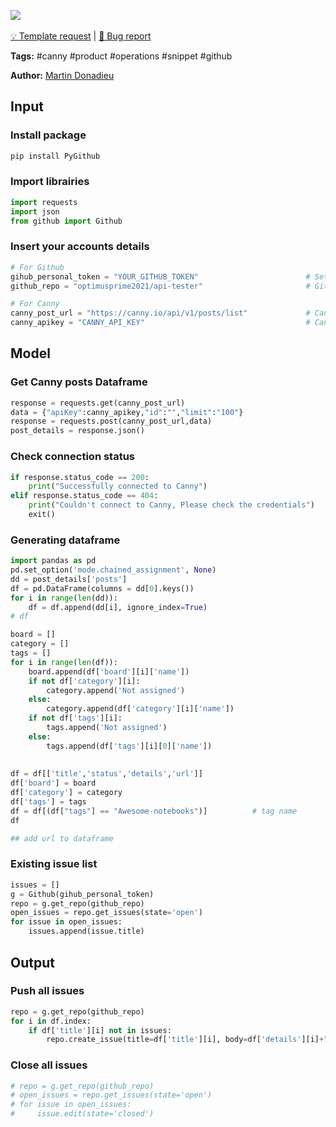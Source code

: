 <a href="https://app.naas.ai/user-redirect/naas/downloader?url=https://raw.githubusercontent.com/jupyter-naas/awesome-notebooks/master/Canny/Canny_Github_issue_update.ipynb" target="_parent"><img src="https://naasai-public.s3.eu-west-3.amazonaws.com/open_in_naas.svg"/></a><br><br><a href="https://github.com/jupyter-naas/awesome-notebooks/issues/new?assignees=&labels=&template=template-request.md&title=Tool+-+Action+of+the+notebook+">💡 Template request</a> | <a href="https://github.com/jupyter-naas/awesome-notebooks/issues/new?assignees=&labels=bug&template=bug_report.md&title=Canny+-+Github+issue+update:+Error+short+description">🚨 Bug report</a>

**Tags:** #canny #product #operations #snippet #github

**Author:** [Martin Donadieu](https://www.linkedin.com/in/martindonadieu)

## Input

### Install package


```python
pip install PyGithub
```

### Import librairies


```python
import requests
import json
from github import Github
```

### Insert your accounts details


```python
# For Github 
gihub_personal_token = "YOUR_GITHUB_TOKEN"                        # Settings/Developer settings/Personal access tokens
github_repo = "optimusprime2021/api-tester"                       # Github repository name

# For Canny
canny_post_url = "https://canny.io/api/v1/posts/list"             # Canny post url
canny_apikey = "CANNY_API_KEY"                                    # Canny api key
```

## Model

### Get Canny posts Dataframe


```python
response = requests.get(canny_post_url)
data = {"apiKey":canny_apikey,"id":"","limit":"100"}
response = requests.post(canny_post_url,data)
post_details = response.json()
```

### Check connection status


```python
if response.status_code == 200:
    print("Successfully connected to Canny")
elif response.status_code == 404:
    print("Couldn't connect to Canny, Please check the credentials")
    exit()
```

### Generating dataframe


```python
import pandas as pd
pd.set_option('mode.chained_assignment', None)
dd = post_details['posts']
df = pd.DataFrame(columns = dd[0].keys()) 
for i in range(len(dd)):
    df = df.append(dd[i], ignore_index=True)
# df

board = []
category = []
tags = []
for i in range(len(df)):
    board.append(df['board'][i]['name'])
    if not df['category'][i]:
        category.append('Not assigned')
    else:
        category.append(df['category'][i]['name'])    
    if not df['tags'][i]:
        tags.append('Not assigned')
    else:
        tags.append(df['tags'][i][0]['name'])
        
        
df = df[['title','status','details','url']]
df['board'] = board
df['category'] = category
df['tags'] = tags
df = df[(df["tags"] == "Awesome-notebooks")]          # tag name
df
```


```python
## add url to dataframe
```

### Existing issue list


```python
issues = []
g = Github(gihub_personal_token)
repo = g.get_repo(github_repo)
open_issues = repo.get_issues(state='open')
for issue in open_issues:
    issues.append(issue.title)
```

## Output

### Push all issues


```python
repo = g.get_repo(github_repo)
for i in df.index:
    if df['title'][i] not in issues:
        repo.create_issue(title=df['title'][i], body=df['details'][i]+"\n canny url: "+df['url'][i])
```

### Close all issues


```python
# repo = g.get_repo(github_repo)
# open_issues = repo.get_issues(state='open')
# for issue in open_issues:
#     issue.edit(state='closed')
```
